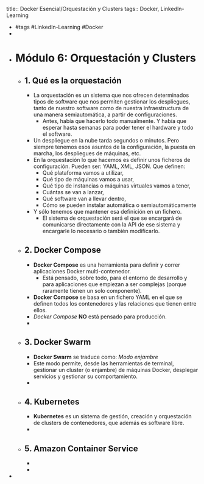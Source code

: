 title:: Docker Esencial/Orquestación y Clusters
tags:: Docker, LinkedIn-Learning

- #tags #LinkedIn-Learning #Docker
-
- # Módulo 6: Orquestación y Clusters
	- ## 1. Qué es la orquestación
		- La orquestación es un sistema que nos ofrecen determinados tipos de software que nos permiten gestionar los despliegues, tanto de nuestro software como de nuestra infraestructura de una manera semiautomática, a partir de configuraciones.
			- Antes, había que hacerlo todo manualmente. Y había que esperar hasta semanas para poder tener el hardware y todo el software.
		- Un despliegue en la nube tarda segundos o minutos. Pero siempre tenemos esos asuntos de la configuración, la puesta en marcha, los despliegues de máquinas, etc.
		- En la orquestación lo que hacemos es definir unos ficheros de configuración. Pueden ser: YAML, XML, JSON. Que definen:
			- Qué plataforma vamos a utilizar,
			- Qué tipo de máquinas vamos a usar,
			- Qué tipo de instancias o máquinas virtuales vamos a tener,
			- Cuántas se van a lanzar,
			- Qué software van a llevar dentro,
			- Cómo se pueden instalar automática o semiautomáticamente
		- Y sólo tenemos que mantener esa definición en un fichero.
			- El sistema de orquestación será el que se encargará de comunicarse directamente con la API de ese sistema y encargarle lo necesario o también modificarlo.
	- ## 2. Docker Compose
		- **Docker Compose** es una herramienta para definir y correr aplicaciones Docker multi-contenedor.
			- Está pensado, sobre todo, para el entorno de desarrollo y para aplicaciones que empiezan a ser complejas (porque raramente tienen un solo componente).
		- **Docker Compose** se basa en un fichero YAML en el que se definen todos los contenedores y las relaciones que tienen entre ellos.
		- *Docker Compose* **NO** está pensado para producción.
		-
	- ## 3. Docker Swarm
		- **Docker Swarm** se traduce como: *Modo enjambre*
		- Este modo permite, desde las herramientas de terminal, gestionar un cluster (o enjambre) de máquinas Docker, desplegar servicios y gestionar su comportamiento.
		-
	- ## 4. Kubernetes
		- **Kubernetes** es un sistema de gestión, creación y orquestación de clusters de contenedores, que además es software libre.
		-
	- ## 5. Amazon Container Service
		-
		-
-